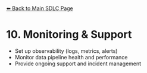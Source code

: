 [⬅️ Back to Main SDLC Page](data_platform_sdlc.md)

# 10. Monitoring & Support
- Set up observability (logs, metrics, alerts)
- Monitor data pipeline health and performance
- Provide ongoing support and incident management